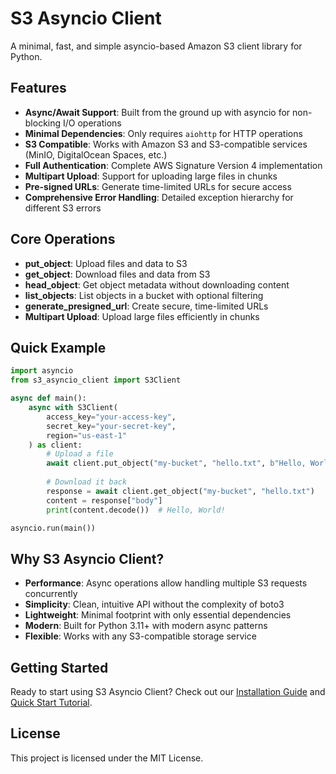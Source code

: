 # S3 Asyncio Client

A minimal, fast, and simple asyncio-based Amazon S3 client library for Python.

## Features

- **Async/Await Support**: Built from the ground up with asyncio for non-blocking I/O operations
- **Minimal Dependencies**: Only requires `aiohttp` for HTTP operations
- **S3 Compatible**: Works with Amazon S3 and S3-compatible services (MinIO, DigitalOcean Spaces, etc.)
- **Full Authentication**: Complete AWS Signature Version 4 implementation
- **Multipart Upload**: Support for uploading large files in chunks
- **Pre-signed URLs**: Generate time-limited URLs for secure access
- **Comprehensive Error Handling**: Detailed exception hierarchy for different S3 errors

## Core Operations

- **put_object**: Upload files and data to S3
- **get_object**: Download files and data from S3
- **head_object**: Get object metadata without downloading content
- **list_objects**: List objects in a bucket with optional filtering
- **generate_presigned_url**: Create secure, time-limited URLs
- **Multipart Upload**: Upload large files efficiently in chunks

## Quick Example

```python
import asyncio
from s3_asyncio_client import S3Client

async def main():
    async with S3Client(
        access_key="your-access-key",
        secret_key="your-secret-key",
        region="us-east-1"
    ) as client:
        # Upload a file
        await client.put_object("my-bucket", "hello.txt", b"Hello, World!")
        
        # Download it back
        response = await client.get_object("my-bucket", "hello.txt")
        content = response["body"]
        print(content.decode())  # Hello, World!

asyncio.run(main())
```

## Why S3 Asyncio Client?

- **Performance**: Async operations allow handling multiple S3 requests concurrently
- **Simplicity**: Clean, intuitive API without the complexity of boto3
- **Lightweight**: Minimal footprint with only essential dependencies
- **Modern**: Built for Python 3.11+ with modern async patterns
- **Flexible**: Works with any S3-compatible storage service

## Getting Started

Ready to start using S3 Asyncio Client? Check out our [Installation Guide](getting-started/installation.md) and [Quick Start Tutorial](getting-started/quickstart.md).

## License

This project is licensed under the MIT License.